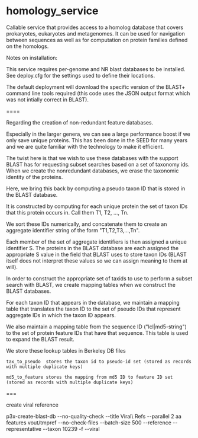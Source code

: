 # homology_service
Callable service that provides access to a homolog database that covers prokaryotes, eukaryotes and metagenomes.  It can be used for navigation between sequences as well as for computation on protein families defined on the homologs.

Notes on installation:

This service requires per-genome and NR blast databases to be installed. See deploy.cfg for
the settings used to define their locations.

The default deployment will download the specific version of the BLAST+  command line tools 
required (this code uses the JSON output format which was not intially correct in BLAST).

====


Regarding the creation of non-redundant feature databases.

Especially in the larger genera, we can see a large performance boost if we
only save unique proteins. This has been done in the SEED for many years and
we are quite familiar with the technology to make it efficient.

The twist here is that we wish to use these databases with the support BLAST
has for requesting subset searches based on a set of taxonomy ids. When we create
the nonredundant databases, we erase the taxonomic identity of the proteins.

Here, we bring this back by computing a pseudo taxon ID that is stored in the
BLAST database.

It is constructed by computing for each unique protein the set of taxon IDs
that this protein occurs in. Call them T1, T2, ..., Tn.

We sort these IDs numerically, and concatenate them to create an aggregate
identifier string of the form "T1,T2,T3,...,Tn".

Each member of the set of aggregate identifiers is then assigned a unique
identifier S. The proteins in the BLAST database are each assigned the
appropriate S value in the field that BLAST uses to store taxon IDs (BLAST
itself does not interpret these values so we can assign meaning to them at will).

In order to construct the appropriate set of taxids to use to perform a subset
search with BLAST, we create mapping tables when we construct the BLAST databases.

For each taxon ID that appears in the database, we maintain a mapping table that
translates the taxon ID to the set of pseudo IDs that represent aggregate
IDs in which the taxon ID appears.

We also maintain a mapping table from the sequence ID ("lcl|md5-string") to the
set of protein feature IDs that have that sequence. This table is used to
expand the BLAST result.

We store these lookup tables in Berkeley DB files

    tax_to_pseudo  stores the taxon id to pseudo-id set (stored as records with multiple duplicate keys)

    md5_to_feature stores the mapping from md5 ID to feature ID set (stored as records with multiple duplicate keys)




===

create viral reference

p3x-create-blast-db --no-quality-check --title Viral\ Refs --parallel 2 aa features vout/tmpref --no-check-files --batch-size 500  --reference --representative  --taxon 10239 -f --viral

